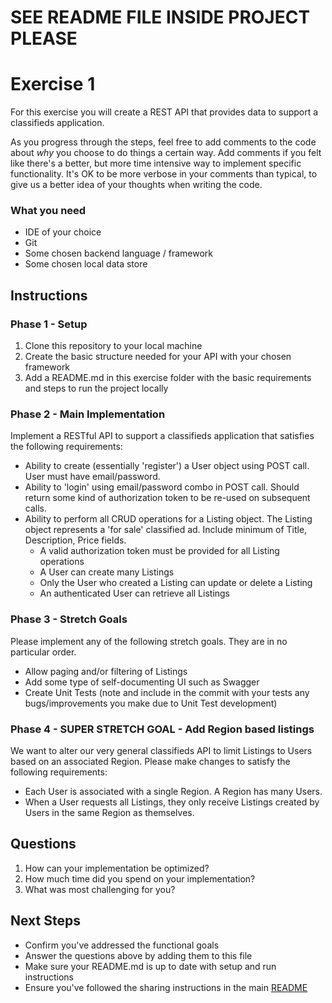 # SEE README FILE INSIDE PROJECT PLEASE #

# Exercise 1 #

For this exercise you will create a REST API that provides data to support a classifieds application.

As you progress through the steps, feel free to add comments to the code about *why* you choose to do things a certain way. Add comments if you felt like there's a better, but more time intensive way to implement specific functionality. It's OK to be more verbose in your comments than typical, to give us a better idea of your thoughts when writing the code.

### What you need ###

* IDE of your choice
* Git
* Some chosen backend language / framework
* Some chosen local data store

## Instructions ##

### Phase 1 - Setup ###

 1. Clone this repository to your local machine
 1. Create the basic structure needed for your API with your chosen framework
 1. Add a README.md in this exercise folder with the basic requirements and steps to run the project locally

### Phase 2 - Main Implementation ###

Implement a RESTful API to support a classifieds application that satisfies the following requirements:

 * Ability to create (essentially 'register') a User object using POST call. User must have email/password.
 * Ability to 'login' using email/password combo in POST call. Should return some kind of authorization token to be re-used on subsequent calls.
 * Ability to perform all CRUD operations for a Listing object. The Listing object represents a 'for sale' classified ad. Include minimum of Title, Description, Price fields.
 	* A valid authorization token must be provided for all Listing operations
 	* A User can create many Listings
 	* Only the User who created a Listing can update or delete a Listing
 	* An authenticated User can retrieve all Listings

### Phase 3 - Stretch Goals ###

Please implement any of the following stretch goals. They are in no particular order.

 * Allow paging and/or filtering of Listings
 * Add some type of self-documenting UI such as Swagger
 * Create Unit Tests (note and include in the commit with your tests any bugs/improvements you make due to Unit Test development)

### Phase 4 - SUPER STRETCH GOAL - Add Region based listings ###

We want to alter our very general classifieds API to limit Listings to Users based on an associated Region. Please make changes to satisfy the following requirements:

 * Each User is associated with a single Region. A Region has many Users.
 * When a User requests all Listings, they only receive Listings created by Users in the same Region as themselves.

## Questions ##

 1. How can your implementation be optimized?
 1. How much time did you spend on your implementation?
 1. What was most challenging for you?

## Next Steps ##

* Confirm you've addressed the functional goals
* Answer the questions above by adding them to this file
* Make sure your README.md is up to date with setup and run instructions
* Ensure you've followed the sharing instructions in the main [README](../README.md)
